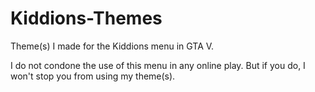# Kiddions-Themes
Theme(s) I made for the Kiddions menu in GTA V. 

I do not condone the use of this menu in any online play. But if you do, I won't stop you from using my theme(s).
